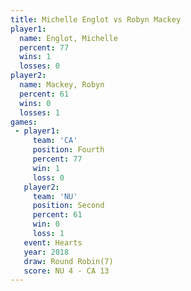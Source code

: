 ```yaml
---
title: Michelle Englot vs Robyn Mackey
player1:                
  name: Englot, Michelle
  percent: 77           
  wins: 1               
  losses: 0             
player2:                
  name: Mackey, Robyn   
  percent: 61           
  wins: 0               
  losses: 1             
games:
 - player1:          
     team: 'CA'      
     position: Fourth
     percent: 77     
     win: 1          
     loss: 0         
   player2:          
     team: 'NU'      
     position: Second
     percent: 61     
     win: 0          
     loss: 1         
   event: Hearts       
   year: 2018          
   draw: Round Robin(7)
   score: NU 4 - CA 13 
---
```

